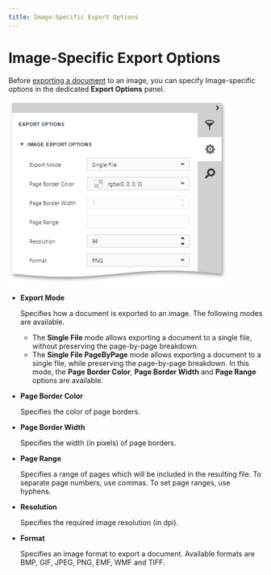```yaml
---
title: Image-Specific Export Options
---
```

# Image-Specific Export Options
Before [exporting a document](../../../../../interface-elements-for-web/articles/document-viewer/html5-document-viewer/exporting/export-a-document.md) to an image, you can specify Image-specific options in the dedicated **Export Options** panel.

![EUD_HTML5DV_ImageExportOptions](../../../../images/Img121800.png)
* **Export Mode**
	
	Specifies how a document is exported to an image. The following modes are available.
	* The **Single File** mode allows exporting a document to a single file, without preserving the page-by-page breakdown.
	* The **Single File PageByPage** mode allows exporting a document to a single file, while preserving the page-by-page breakdown. In this mode, the **Page Border Color**, **Page Border Width** and **Page Range** options are available.
* **Page Border Color**
	
	Specifies the color of page borders.
* **Page Border Width**
	
	Specifies the width (in pixels) of page borders.
* **Page Range**
	
	Specifies a range of pages which will be included in the resulting file. To separate page numbers, use commas. To set page ranges, use hyphens.
* **Resolution**
	
	Specifies the required image resolution (in dpi).
* **Format**
	
	Specifies an image format to export a document. Available formats are BMP, GIF, JPEG, PNG, EMF, WMF and TIFF.